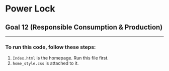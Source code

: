 # Power Lock

## Goal 12 (Responsible Consumption & Production)

---

### To run this code, follow these steps:

1. `Index.html` is the homepage. Run this file first.
2. `home_style.css` is attached to it.
